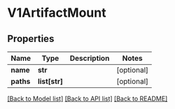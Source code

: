 # V1ArtifactMount

## Properties
Name | Type | Description | Notes
------------ | ------------- | ------------- | -------------
**name** | **str** |  | [optional] 
**paths** | **list[str]** |  | [optional] 

[[Back to Model list]](../README.md#documentation-for-models) [[Back to API list]](../README.md#documentation-for-api-endpoints) [[Back to README]](../README.md)


